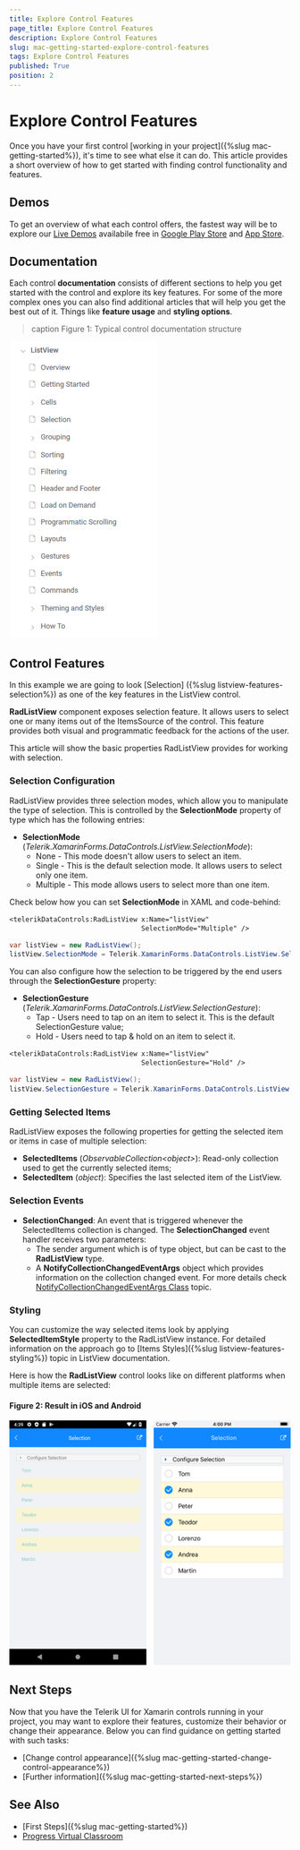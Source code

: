 ```yaml
---
title: Explore Control Features
page_title: Explore Control Features
description: Explore Control Features
slug: mac-getting-started-explore-control-features
tags: Explore Control Features
published: True
position: 2
---
```


# Explore Control Features

Once you have your first control [working in your project]({%slug mac-getting-started%}), it's time to see what else it can do. This article provides a short overview of how to get started with finding control functionality and features.

## Demos

To get an overview of what each control offers, the fastest way will be to explore our [Live Demos](https://www.telerik.com/support/demos#mobile) availabile free in [Google Play Store](https://play.google.com/store/apps/details?id=com.telerik.xamarin&hl=en) and [App Store](https://apps.apple.com/dm/app/telerik-ui-for-xamarin-examples/id1083924868).

## Documentation

Each control __documentation__ consists of different sections to help you get started with the control and explore its key features. For some of the more complex ones you can also find additional articles that will help you get the best out of it. Things like __feature usage__ and __styling options__.

>caption Figure 1: Typical control documentation structure

![Typical control documentation structure](images/typical-control-docs-structure.png "Typical control documentation structure")

## Control Features

In this example we are going to look [Selection] ({%slug listview-features-selection%}) as one of the key features in the ListView control.

**RadListView** component exposes selection feature. It allows users to select one or many items out of the ItemsSource of the control. This feature provides both visual and programmatic feedback for the actions of the user. 

This article will show the basic properties RadListView provides for working with selection.

### Selection Configuration

RadListView provides three selection modes, which allow you to manipulate the type of selection. This is controlled by the **SelectionMode** property of type  which has the following entries:

- **SelectionMode** (*Telerik.XamarinForms.DataControls.ListView.SelectionMode*): 
	- None - This mode doesn't allow users to select an item. 
	- Single - This is the default selection mode. It allows users to select only one item.
	- Multiple - This mode allows users to select more than one item. 

Check below how you can set **SelectionMode** in XAML and code-behind:

```XAML
<telerikDataControls:RadListView x:Name="listView"
                                 SelectionMode="Multiple" />
```
```C#
var listView = new RadListView();
listView.SelectionMode = Telerik.XamarinForms.DataControls.ListView.SelectionMode.Multiple;
```
			
You can also configure how the selection to be triggered by the end users through the **SelectionGesture** property:

- **SelectionGesture** (*Telerik.XamarinForms.DataControls.ListView.SelectionGesture*):
	- Tap - Users need to tap on an item to select it. This is the default SelectionGesture value;
	- Hold - Users need to tap & hold on an item to select it.

```XAML	
<telerikDataControls:RadListView x:Name="listView"
                                 SelectionGesture="Hold" />
```
```C#
var listView = new RadListView();
listView.SelectionGesture = Telerik.XamarinForms.DataControls.ListView.SelectionGesture.Hold;
```

### Getting Selected Items

RadListView exposes the following properties for getting the selected item or items in case of multiple selection:

- **SelectedItems** (*ObservableCollection&lt;object&gt;*): Read-only collection used to get the currently selected items;
- **SelectedItem** (*object*): Specifies the last selected item of the ListView.

### Selection Events
	
- **SelectionChanged**: An event that is triggered whenever the SelectedItems collection is changed. The __SelectionChanged__ event handler receives two parameters:
	* The sender argument which is of type object, but can be cast to the __RadListView__ type.
	* A __NotifyCollectionChangedEventArgs__ object which provides information on the collection changed event. For more details check [NotifyCollectionChangedEventArgs Class](https://docs.microsoft.com/en-us/dotnet/api/system.collections.specialized.notifycollectionchangedeventargs) topic.

### Styling

You can customize the way selected items look by applying **SelectedItemStyle** property to the RadListView instance. For detailed information on the approach go to [Items Styles]({%slug listview-features-styling%}) topic in ListView documentation.

Here is how the **RadListView** control looks like on different platforms when multiple items are selected:

#### __Figure 2: Result in iOS and Android__
![MultipleSelection](images/listview-features-selection-multiple.png "Multiple Selection")

## Next Steps

Now that you have the Telerik UI for Xamarin controls running in your project, you may want to explore their features, customize their behavior or change their appearance. Below you can find guidance on getting started with such tasks:

* [Change control appearance]({%slug mac-getting-started-change-control-appearance%})
* [Further information]({%slug mac-getting-started-next-steps%})

## See Also

* [First Steps]({%slug mac-getting-started%})
* [Progress Virtual Classroom](https://www.telerik.com/account/support/virtual-classroom)
